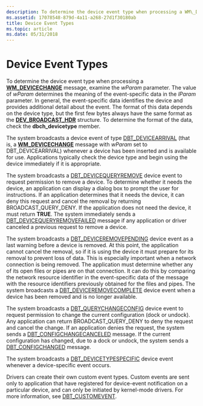 ```yaml
---
description: To determine the device event type when processing a WM\_DEVICECHANGE message, examine the wParam parameter.
ms.assetid: 17078548-879d-4a11-a268-27d1f30180ab
title: Device Event Types
ms.topic: article
ms.date: 05/31/2018
---
```


# Device Event Types

To determine the device event type when processing a [**WM\_DEVICECHANGE**](wm-devicechange.md) message, examine the *wParam* parameter. The value of *wParam* determines the meaning of the event-specific data in the *lParam* parameter. In general, the event-specific data identifies the device and provides additional detail about the event. The format of this data depends on the device type, but the first few bytes always have the same format as the [**DEV\_BROADCAST\_HDR**](/windows/desktop/api/Dbt/ns-dbt-dev_broadcast_hdr) structure. To determine the format of the data, check the **dbch\_devicetype** member.

The system broadcasts a device event of type [DBT\_DEVICEARRIVAL](dbt-devicearrival.md) (that is, a [**WM\_DEVICECHANGE**](wm-devicechange.md) message with *wParam* set to DBT\_DEVICEARRIVAL) whenever a device has been inserted and is available for use. Applications typically check the device type and begin using the device immediately if it is appropriate.

The system broadcasts a [DBT\_DEVICEQUERYREMOVE](dbt-devicequeryremove.md) device event to request permission to remove a device. To determine whether it needs the device, an application can display a dialog box to prompt the user for instructions. If an application determines that it needs the device, it can deny this request and cancel the removal by returning BROADCAST\_QUERY\_DENY. If the application does not need the device, it must return **TRUE**. The system immediately sends a [DBT\_DEVICEQUERYREMOVEFAILED](dbt-devicequeryremovefailed.md) message if any application or driver canceled a previous request to remove a device.

The system broadcasts a [DBT\_DEVICEREMOVEPENDING](dbt-deviceremovepending.md) device event as a last warning before a device is removed. At this point, the application cannot cancel the removal, so if it is using the device it must prepare for its removal to prevent loss of data. This is especially important when a network connection is being removed. The application must determine whether any of its open files or pipes are on that connection. It can do this by comparing the network resource identifier in the event-specific data of the message with the resource identifiers previously obtained for the files and pipes. The system broadcasts a [DBT\_DEVICEREMOVECOMPLETE](dbt-deviceremovecomplete.md) device event when a device has been removed and is no longer available.

The system broadcasts a [DBT\_QUERYCHANGECONFIG](dbt-querychangeconfig.md) device event to request permission to change the current configuration (dock or undock). Any application can return BROADCAST\_QUERY\_DENY to deny the request and cancel the change. If an application denies the request, the system sends a [DBT\_CONFIGCHANGECANCELED](dbt-configchangecanceled.md) message. If the current configuration has changed, due to a dock or undock, the system sends a [DBT\_CONFIGCHANGED](dbt-configchanged.md) message.

The system broadcasts a [DBT\_DEVICETYPESPECIFIC](dbt-devicetypespecific.md) device event whenever a device-specific event occurs.

Drivers can create their own custom event types. Custom events are sent only to application that have registered for device-event notification on a particular device, and can only be initiated by kernel-mode drivers. For more information, see [DBT\_CUSTOMEVENT](dbt-customevent.md).

 

 



